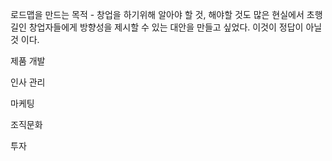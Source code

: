 로드맵을 만드는 목적 - 창업을 하기위해 알아야 할 것, 해야할 것도 많은 현실에서  초행길인 창업자들에게 방향성을 제시할 수 있는 대안을 만들고 싶었다. 이것이 정답이 아닐 것 이다.

제품 개발

인사 관리

마케팅

조직문화

투자